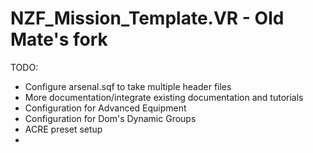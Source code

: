 # NZF_Mission_Template.VR - Old Mate's fork

TODO:

- Configure arsenal.sqf to take multiple header files
- More documentation/integrate existing documentation and tutorials
- Configuration for Advanced Equipment
- Configuration for Dom's Dynamic Groups
- ACRE preset setup
- 
